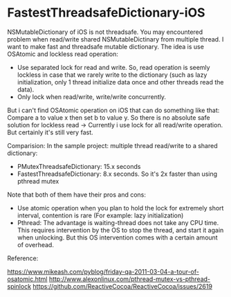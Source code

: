# FastestThreadsafeDictionary-iOS

NSMutableDictionary of iOS is not threadsafe. You may encountered problem when read/write shared NSMutableDictinary from multiple thread. I want to make fast and threadsafe mutable dictionary. The idea is use OSAtomic and lockless read operation:
  + Use separated lock for read and write. So, read operation is seemly lockless in case that we rarely write to the dictionary (such as lazy initialization, only 1 thread initialize data once and other threads read the data).
  + Only lock when read/write, write/write concurrently.

 But i can't find OSAtomic operation on iOS that can do something like that: Compare a to value x then set b to value y. So there is no absolute safe solution for lockless read -> Currently i use lock for all read/write operation. But certainly it's still very fast.

Comparision:
In the sample project: multiple thread read/write to a shared dictionary:
+ PMutexThreadsafeDictionary: 15.x seconds
+ FastestThreadsafeDictionary: 8.x seconds. So it's 2x faster than using pthread mutex

Note that both of them have their pros and cons:
+ Use atomic operation when you plan to hold the lock for extremely short interval, contention is rare (For example: lazy initialization)
+ Pthread: The advantage is waiting-thread does not take any CPU time. This requires intervention by the OS to stop the thread, and start it again when unlocking. But this OS intervention comes with a certain amount of overhead. 

Reference:

https://www.mikeash.com/pyblog/friday-qa-2011-03-04-a-tour-of-osatomic.html
http://www.alexonlinux.com/pthread-mutex-vs-pthread-spinlock
https://github.com/ReactiveCocoa/ReactiveCocoa/issues/2619
